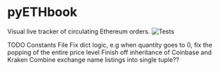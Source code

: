 # pyETHbook
Visual live tracker of circulating Ethereum orders.
![Tests](https://github.com/goodalexhunting/pyETHbook/actions/workflows/tests.yml/badge.svg)

TODO 
Constants File
Fix dict logic, e.g when quantity goes to 0, fix the popping of the entire price level 
Finish off inheritance of Coinbase and Kraken
Combine exchange name listings into single tuple??